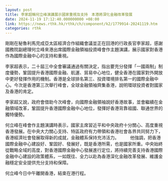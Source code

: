 ```yaml
---
layout: post
title: 李家超稱何立峰演講展示國家重視及支持　本港將深化金融改革發展
date: 2024-11-19 17:12:40.000000000 +08:00
link: https://news.rthk.hk/rthk/ch/component/k2/1779914-20241119.htm
categories: rthk
---
```


剛剛在秘魯利馬完成亞太區經濟合作組織會議並正在回港的行政長官李家超，感謝國務院副總理何立峰來港出席國際金融領袖投資峰會作主題演講，展示國家對香港作為國際金融中心的支持和重視。

李家超表示，二十屆三中全會審議通過有關決定，指出要充分發揮「一國兩制」制度優勢，鞏固提升香港國際金融、航運、貿易中心地位，健全香港在國家對外開放中更好發揮作用的機制。香港是全球排名第三、投資環境排名第一的國際金融中心。今次是香港第三次舉行峰會，全球金融領袖齊集香港，說明環球投資者對國家及香港的肯定。

李家超又說，政府會借助今次峰會，向國際金融領袖說好香港故事，並會繼續在金融領域改革，鞏固提升香港國際金融中心地位，發揮好香港背靠祖國、聯通世界的獨特優勢。

何立峰在峰會作主題演講時表示，國家主席習近平和中央政府十分關心、高度重視香港發展。在中央大力關心支持、特區政府有力帶領和香港社會各界共同努力下，香港經濟社會發展取得新的成就，金融體系保持充沛活力。
　　 
他強調，把香港國際金融中心建設好、鞏固好、發展好，既是香港所需，也是國家所重。中央始終從戰略全域的高度，對香港國際金融中心發展進行定位，將持續完善支持香港國際金融中心建設的政策體系，一如既往、全力以赴為香港深化金融改革發展、維護金融穩定安全提供充分支持和保障。

何立峰今日中午離開香港，結束在港行程。
